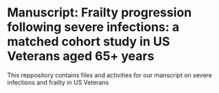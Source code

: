 # Manuscript: Frailty progression following severe infections: a matched cohort study in US Veterans aged 65+ years

This reppository contains files and activities for our manscript on severe infections and frailty in US Veterans

